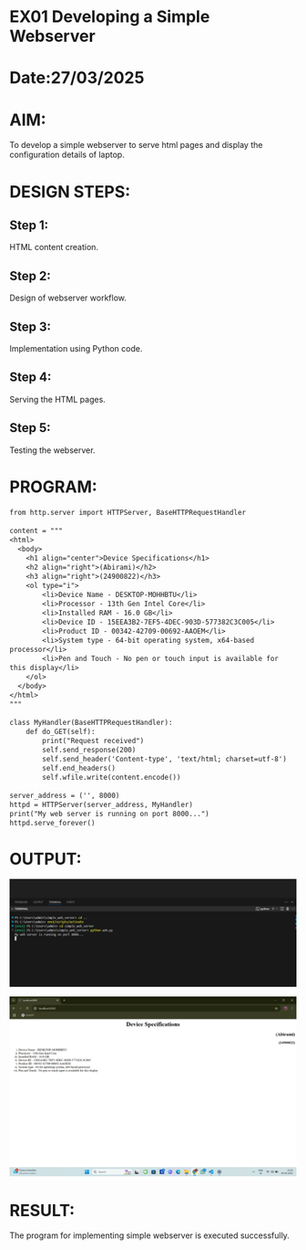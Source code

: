 # EX01 Developing a Simple Webserver

# Date:27/03/2025
# AIM:
To develop a simple webserver to serve html pages and display the configuration details of laptop.

# DESIGN STEPS:
## Step 1:
HTML content creation.

## Step 2:
Design of webserver workflow.

## Step 3:
Implementation using Python code.

## Step 4:
Serving the HTML pages.

## Step 5:
Testing the webserver.

# PROGRAM:
```
from http.server import HTTPServer, BaseHTTPRequestHandler

content = """
<html>
  <body>
    <h1 align="center">Device Specifications</h1>
    <h2 align="right">(Abirami)</h2>
    <h3 align="right">(24900822)</h3>
    <ol type="i">
        <li>Device Name - DESKTOP-MOHHBTU</li>
        <li>Processor - 13th Gen Intel Core</li>
        <li>Installed RAM - 16.0 GB</li>
        <li>Device ID - 15EEA3B2-7EF5-4DEC-903D-577382C3C005</li>
        <li>Product ID - 00342-42709-00692-AAOEM</li>
        <li>System type - 64-bit operating system, x64-based processor</li>
        <li>Pen and Touch - No pen or touch input is available for this display</li>
    </ol>
  </body>
</html>
"""

class MyHandler(BaseHTTPRequestHandler):
    def do_GET(self):
        print("Request received")
        self.send_response(200)
        self.send_header('Content-type', 'text/html; charset=utf-8')
        self.end_headers()
        self.wfile.write(content.encode())

server_address = ('', 8000)
httpd = HTTPServer(server_address, MyHandler)
print("My web server is running on port 8000...")
httpd.serve_forever()

```
# OUTPUT:

![alt text](<Screenshot 2025-04-28 175003.png>)

![alt text](<Screenshot 2025-04-09 212652.png>)

# RESULT:
The program for implementing simple webserver is executed successfully.
